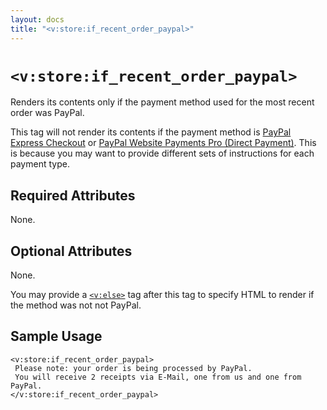 ```yaml
---
layout: docs
title: "<v:store:if_recent_order_paypal>"
---
```


# `<v:store:if_recent_order_paypal>`

Renders its contents only if the payment method used for the most recent
order was PayPal.

This tag will not render its contents if the payment method is [PayPal
Express Checkout](/v_store_if_recent_order_paypal_express_checkout/) or
[PayPal Website Payments Pro (Direct
Payment)](/v_store_if_recent_order_credit_card/). This is because you may
want to provide different sets of instructions for each payment type.

## Required Attributes

None.

## Optional Attributes

None.

You may provide a [`<v:else>`](/v_else/) tag after this tag to specify
HTML to render if the method was not not PayPal.

## Sample Usage

    <v:store:if_recent_order_paypal>
     Please note: your order is being processed by PayPal.
     You will receive 2 receipts via E-Mail, one from us and one from PayPal.
    </v:store:if_recent_order_paypal>

